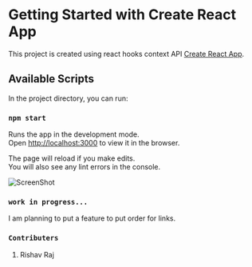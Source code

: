 # Getting Started with Create React App

This project is created using react hooks context API [Create React App](https://github.com/facebook/create-react-app).

## Available Scripts

In the project directory, you can run:

### `npm start`

Runs the app in the development mode.\
Open [http://localhost:3000](http://localhost:3000) to view it in the browser.

The page will reload if you make edits.\
You will also see any lint errors in the console.

![ScreenShot](https://github.com/Rishav-mngo/new_tab_Manager/blob/main/Capture.PNG?raw=true)

### `work in progress...`

I am planning to put a feature to put order for links.

### `Contributers`

1. Rishav Raj
